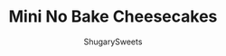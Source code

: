 ---
layout: ../../layouts/MarkdownPostLayout.astro
title: Mini No Bake Cheesecakes
author: ShugarySweets
pubDate: 2021-08-11
description: "Mini No Bake Cheesecakes might just be the easiest cheesecake recipe ever. Combine a few simple ingredients in a homemade Oreo crust and you&#x27;ll have the perfect creamy, sweet miniature cheesecakes to impress your dinner guests."
image_url: https://www.shugarysweets.com/wp-content/uploads/2021/08/no-bake-mini-cheesecakes-facebook.jpg
tags: ["Desserts","American"]
calories: 179
protein: 2
carbohydrates: 16
fats: 12
fiber: 0
ingredients: ["20 Oreo sandwich cookies","5 Tablespoons unsalted butter, melted","1 cup cold heavy whipping cream","2 packages (8 ounce each) cream cheese, softened","1 1/2 cups white chocolate chips","1 teaspoon vanilla extract"]
serves: 24
time: "4 hours 20 minutes"
prepTime: "20 minutes"
instructions: ["Line two 12-cup muffin tins with cupcake liners. Set aside.","In a food processor, pulse Oreos until they are fine crumbs. Stir in the melted butter. Fill each cupcake liner with about 1 1/2 Tablespoons of crumbs. Press firmly with back of a spoon or a tart shaper to pack the crumbs tightly.","In a large mixing bowl, beat heavy cream until stiff peaks form.","In a separate mixing bowl, beat cream cheese until smooth. Melt white chocolate chips in a double boiler until smooth.","Immediately stir the white chocolate into the cream cheese. Gently fold in the vanilla extract and whipped cream.","Fill cupcake liners with cheesecake filling, using about 1/4 cup of filling for each one.","Refrigerate at least four hours, or overnight.","Serve plain or with whipped cream and fresh berries. Add white chocolate shavings if desired."]
nutrition: ["179 calories","16 grams carbohydrates","22 milligrams cholesterol","12 grams fat","0 grams fiber","2 grams protein","7 grams saturated fat","81 milligrams sodium","11 grams sugar","0 grams trans fat","3 grams unsaturated fat"]
---